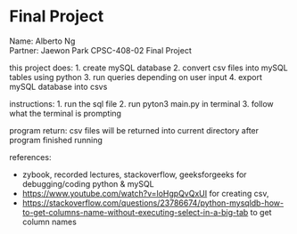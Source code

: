 # Final Project

Name: Alberto Ng  
Partner: Jaewon Park
CPSC-408-02
Final Project

this project does:
    1. create mySQL database
    2. convert csv files into mySQL tables using python
    3. run queries depending on user input
    4. export mySQL database into csvs


instructions:
    1. run the sql file
    2. run pyton3 main.py in terminal
    3. follow what the terminal is prompting

program return:
    csv files will be returned into current directory after program finished running


references:
- zybook, recorded lectures, stackoverflow, geeksforgeeks for debugging/coding python & mySQL
- https://www.youtube.com/watch?v=loHgpQvQxUI for creating csv,
- https://stackoverflow.com/questions/23786674/python-mysqldb-how-to-get-columns-name-without-executing-select-in-a-big-tab to get column names
